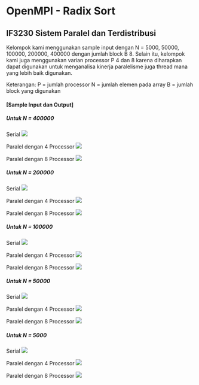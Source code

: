 # OpenMPI - Radix Sort
## IF3230 Sistem Paralel dan Terdistribusi

Kelompok kami menggunakan sample input dengan N = 5000, 50000, 100000, 200000, 400000 dengan jumlah block B 8. Selain itu, kelompok kami juga menggunakan varian processor P 4 dan 8 karena diharapkan dapat digunakan untuk menganalisa kinerja paralelisme juga thread mana yang lebih baik digunakan.

Keterangan:
P = jumlah processor
N = jumlah elemen pada array
B = jumlah block yang digunakan

#### [Sample Input dan Output]
##### Untuk N = 400000
Serial
![](../pictures/Serial_400000_block8.png)

Paralel dengan 4 Processor
![](../pictures/Paralel4_400000_block8.png)

Paralel dengan 8 Processor
![](../pictures/Paralel8_400000_block8.png)

##### Untuk N = 200000
Serial
![](../pictures/Serial_200000_block8.png)

Paralel dengan 4 Processor
![](../pictures/Paralel4_200000_block8.png)

Paralel dengan 8 Processor
![](../pictures/Paralel8_200000_block8.png)

##### Untuk N = 100000
Serial
![](../pictures/Serial_100000_block8.png)

Paralel dengan 4 Processor
![](../pictures/Paralel4_100000_block8.png)

Paralel dengan 8 Processor
![](../pictures/Paralel8_100000_block8.png)

##### Untuk N = 50000
Serial
![](../pictures/Serial_50000_block8.png)

Paralel dengan 4 Processor
![](../pictures/Paralel4_50000_block8.png)

Paralel dengan 8 Processor
![](../pictures/Paralel8_50000_block8.png)

##### Untuk N = 5000
Serial
![](../pictures/Serial_5000_block8.png)

Paralel dengan 4 Processor
![](../pictures/Paralel4_5000_block8.png)

Paralel dengan 8 Processor
![](../pictures/Paralel8_5000_block8.png)